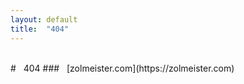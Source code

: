 ```yaml
---
layout: default
title:  "404"
---
```

<br>
# &nbsp;&nbsp;<span class="rotate">404</span>
### &nbsp;&nbsp;[zolmeister.com](https://zolmeister.com)
<style>
.site-footer {
  display: none;
}
.rotate {
  display: inline-block;

  -webkit-animation: rotating 2s linear infinite;
  -webkit-transform-origin: 50% 50%;

  -moz-animation: rotating 2s linear infinite;
  -moz-transform-origin: 50% 50%;

  animation: rotating 2s linear infinite;
  transform-origin: 50% 50%;
}

@-webkit-keyframes rotating {
    from{
        -webkit-transform: rotate(0deg);
    }
    to{
        -webkit-transform: rotate(360deg);
    }
}
@-moz-keyframes rotating {
    from{
        -moz-transform: rotate(0deg);
    }
    to{
        -moz-transform: rotate(360deg);
    }
}
@keyframes rotating {
    from{
        transform: rotate(0deg);
    }
    to{
        transform: rotate(360deg);
    }
}
</style>
